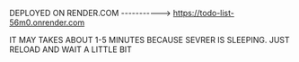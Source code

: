 DEPLOYED ON RENDER.COM
-----------> https://todo-list-56m0.onrender.com

IT MAY TAKES ABOUT 1-5 MINUTES BECAUSE SEVRER IS SLEEPING. JUST RELOAD AND WAIT A LITTLE BIT
